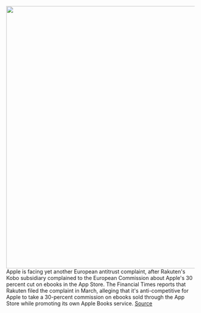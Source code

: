 <img src='https://cdn.vox-cdn.com/thumbor/grLJHBPr16ldWQ0H3-w8g_14Sg0=/0x0:2040x1360/1200x800/filters:focal(857x517:1183x843)/cdn.vox-cdn.com/uploads/chorus_image/image/66939770/acastro_180604_1777_apple_wwdc_0003.0.jpg' width='700px' /><br/>
Apple is facing yet another European antitrust complaint, after Rakuten's Kobo subsidiary complained to the European Commission about Apple's 30 percent cut on ebooks in the App Store. The Financial Times reports that Rakuten filed the complaint in March, alleging that it's anti-competitive for Apple to take a 30-percent commission on ebooks sold through the App Store while promoting its own Apple Books service.
<a href='https://www.theverge.com/2020/6/16/21292625/apple-rakuten-kobo-app-store-antitrust-complaint-europe'> Source <a/>